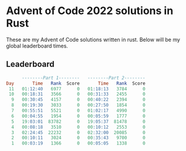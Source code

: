 # Advent of Code 2022 solutions in Rust

These are my Advent of Code solutions written in rust. Below will be my global leaderboard times.

## Leaderboard

```sql
      --------Part 1--------   --------Part 2--------
Day       Time   Rank  Score       Time   Rank  Score
 11   01:12:40   6977      0   01:18:13   3784      0
 10   00:18:31   3566      0   00:31:33   2455      0
  9   00:30:45   4157      0   00:40:22   2394      0
  8   00:19:30   3033      0   00:27:50   1854      0
  7   00:55:51   5521      0   01:02:17   4990      0
  6   00:04:55   1954      0   00:05:59   1777      0
  5   19:03:01  83782      0   19:05:37  81478      0
  4   00:08:18   3510      0   00:10:12   2553      0
  3   02:24:45  22232      0   02:32:00  20085      0
  2   00:10:11   3024      0   00:35:43   9700      0
  1   00:03:19   1366      0   00:05:05   1338      0
```